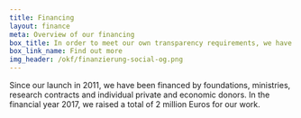 ```yaml
---
title: Financing
layout: finance
meta: Overview of our financing
box_title: In order to meet our own transparency requirements, we have compiled the most important transparency information
box_link_name: Find out more
img_header: /okf/finanzierung-social-og.png
---
```


Since our launch in 2011, we have been financed by foundations, ministries, research contracts and individual private and economic donors. In the financial year 2017, we raised a total of 2 million Euros for our work.
